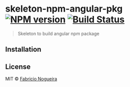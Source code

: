 # skeleton-npm-angular-pkg [![NPM version][npm-image]][npm-url] [![Build Status][travis-image]][travis-url]
> Skeleton to build angular npm package

## Installation

## License

MIT © [Fabricio Nogueira](http://fabricionogueira.me)

[npm-image]: https://img.shields.io/keleton-npm-angular/v/keleton-npm-angular.svg?style=flat-square
[npm-url]: https://npmjs.org/package/skeleton-npm-angular-pkg
[travis-image]: https://img.shields.io/travis/skeleton-npm-angular/skeleton-npm-angular.svg?style=flat-square
[travis-url]: https://travis-ci.org/nogsantos/skeleton-npm-angular-pkg
